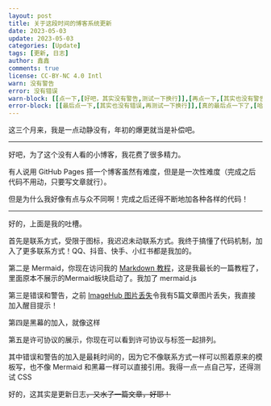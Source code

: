 ```yaml
---
layout: post
title: 关于这段时间的博客系统更新
date: 2023-05-03
update: 2023-05-03
categories: [Update]
tags: [更新, 日志]
author: 鑫鑫
comments: true
license: CC-BY-NC 4.0 Intl
warn: 没有警告
error: 没有错误
warn-block: [[点一下,[好吧，其实没有警告,测试一下换行]],[再点一下,[其实也没有警告,就是想测试]]]
error-block: [[最后点一下,[其实也没有错误,再测试一下换行]],[真的最后点一下了,[哈哈哈,真的最后一下]]]
---
```


这三个月来，我是一点动静没有，年初的爆更就当是补偿吧。

---

好吧，为了这个没有人看的小博客，我花费了很多精力。

有人说用 GitHub Pages 搭一个博客虽然有难度，但是是一次性难度（完成之后代码不用动，只要写文章就行）。

但是为什么我好像有点与众不同啊！完成之后还得不断地加各种各样的代码！

---

好的，上面是我的吐槽。

首先是联系方式，受限于图标，我迟迟未动联系方式。我终于搞懂了代码机制，加入了更多联系方式！QQ、抖音、快手、小红书都是我加的。

第二是 Mermaid，你现在访问我的 [Markdown 教程](/markdown)，这是我最长的一篇教程了，里面原本不展示的Mermaid板块启动了。我加了 mermaid.js

第三是错误和警告，之前 [ImageHub 图片丢失](/imagehub)令我有5篇文章图片丢失，我直接加入醒目提示！

第四是黑幕的加入，<span class="heimu" title="你知道得太多了">就像这样</span>

第五是许可协议的展示，你现在可以看到许可协议与标签一起排列。

其中错误和警告的加入是最耗时间的，因为它不像联系方式一样可以照着原来的模板写，也不像 Mermaid 和黑幕一样可以直接引用。我得一点一点自己写，还得测试 CSS

好的，这其实是更新日志~~，又水了一篇文章，好耶！~~
